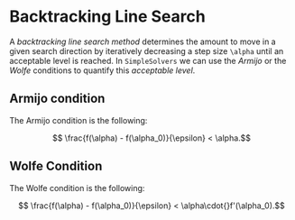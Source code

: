 # Backtracking Line Search

A *backtracking line search method* determines the amount to move in a given search direction by iteratively decreasing a step size ``\alpha`` until an acceptable level is reached. In `SimpleSolvers` we can use the *Armijo* or the *Wolfe* conditions to quantify this *acceptable level*.

## Armijo condition

The Armijo condition is the following:

```math
    \frac{f(\alpha) - f(\alpha_0)}{\epsilon} < \alpha.
```

## Wolfe Condition

The Wolfe condition is the following:

```math
    \frac{f(\alpha) - f(\alpha_0)}{\epsilon} < \alpha\cdot{}f'(\alpha_0).
```